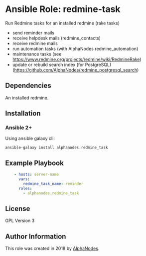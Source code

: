 # Ansible Role: redmine-task

Run Redmine tasks for an installed redmine (rake tasks)

- send reminder mails
- receive helpdesk mails (redmine_contacts)
- receive redmine mails
- run automation tasks (with AlphaNodes redmine_automation)
- maintenance tasks (see https://www.redmine.org/projects/redmine/wiki/RedmineRake)
- update or rebuild search index (for PostgreSQL) (https://github.com/AlphaNodes/redmine_postgresql_search)

## Dependencies

An installed redmine.

## Installation

### Ansible 2+

Using ansible galaxy cli:

```shell
ansible-galaxy install alphanodes.redmine_task
```

## Example Playbook

```yaml
    - hosts: server-name
      vars:
        redmine_task_name: reminder
      roles:
        - alphanodes.redmine_task
```

## License

GPL Version 3

## Author Information

This role was created in 2018 by [AlphaNodes](https://alphanodes.com/).

